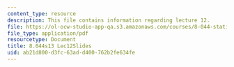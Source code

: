 ```yaml
---
content_type: resource
description: This file contains information regarding lecture 12.
file: https://ol-ocw-studio-app-qa.s3.amazonaws.com/courses/8-044-statistical-physics-i-spring-2013/ab21d800d3fc63add400762b2fe634fe_MIT8_044S13_L12.pdf
file_type: application/pdf
resourcetype: Document
title: 8.044s13 Lec12Slides
uid: ab21d800-d3fc-63ad-d400-762b2fe634fe
---
```

